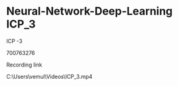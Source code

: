 # Neural-Network-Deep-Learning ICP_3
ICP -3

700763276

Recording link 

C:\Users\vemul\Videos\ICP_3.mp4
